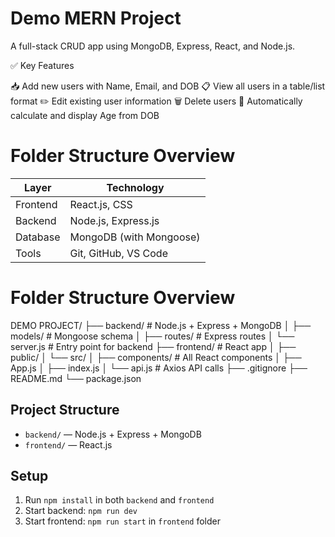 # Demo MERN Project

A full-stack CRUD app using MongoDB, Express, React, and Node.js.

✅ Key Features

📥 Add new users with Name, Email, and DOB
📋 View all users in a table/list format
✏️ Edit existing user information
🗑️ Delete users
📅 Automatically calculate and display Age from DOB

# Folder Structure Overview
| Layer    | Technology              |
| -------- | ----------------------- |
| Frontend | React.js, CSS           |
| Backend  | Node.js, Express.js     |
| Database | MongoDB (with Mongoose) |
| Tools    | Git, GitHub, VS Code    |

# Folder Structure Overview
DEMO PROJECT/
├── backend/          # Node.js + Express + MongoDB
│   ├── models/       # Mongoose schema
│   ├── routes/       # Express routes
│   └── server.js     # Entry point for backend
├── frontend/         # React app
│   ├── public/
│   └── src/
│       ├── components/  # All React components
│       ├── App.js
│       ├── index.js
│       └── api.js       # Axios API calls
├── .gitignore
├── README.md
└── package.json


## Project Structure
- `backend/` — Node.js + Express + MongoDB
- `frontend/` — React.js

## Setup
1. Run `npm install` in both `backend` and `frontend`
2. Start backend: `npm run dev`
3. Start frontend: `npm run start` in `frontend` folder
